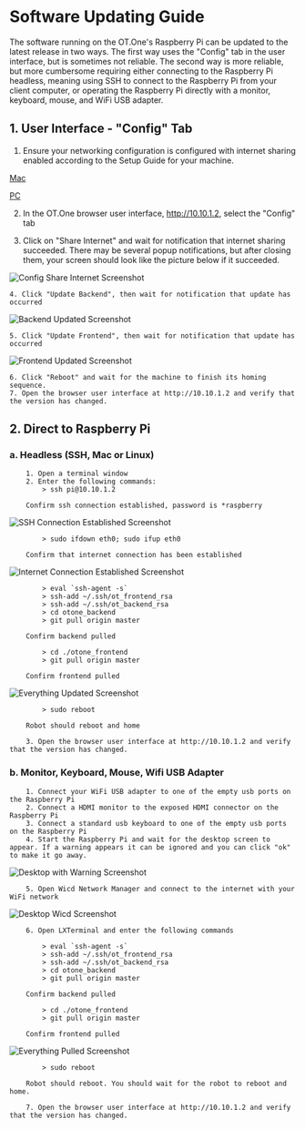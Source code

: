 # Software Updating Guide

The software running on the OT.One's Raspberry Pi can be updated to the latest release in two ways. The first way uses the "Config" tab in the user interface, but is sometimes not reliable. The second way is more reliable, but more cumbersome requiring either connecting to the Raspberry Pi headless, meaning using SSH to connect to the Raspberry Pi from your client computer, or operating the Raspberry Pi directly with a monitor, keyboard, mouse, and WiFi USB adapter.


## 1. User Interface - "Config" Tab

 1. Ensure your networking configuration is configured with internet sharing enabled according to the Setup Guide for your machine.

 [Mac](https://github.com/OpenTrons/otone_docs/blob/master/Setup_Mac.md "Mac Setup Guide")

 [PC](https://github.com/OpenTrons/otone_docs/blob/master/Setup_Windows.md "PC Setup Guide")

 2. In the OT.One browser user interface, http://10.10.1.2, select the "Config" tab

 3. Click on "Share Internet" and wait for notification that internet sharing succeeded. There may be several popup notifications, but after closing them, your screen should look like the picture below if it succeeded.

![Config Share Internet Screenshot](img/Update/Share_Internet.jpg)

	4. Click "Update Backend", then wait for notification that update has occurred

![Backend Updated Screenshot](img/Update/Backend_Updated.jpg)

	5. Click "Update Frontend", then wait for notification that update has occurred

![Frontend Updated Screenshot](img/Update/Frontend_Updated.jpg)

	6. Click "Reboot" and wait for the machine to finish its homing sequence.
	7. Open the browser user interface at http://10.10.1.2 and verify that the version has changed.


## 2. Direct to Raspberry Pi

### a. Headless (SSH, Mac or Linux)

		1. Open a terminal window
		2. Enter the following commands:
			> ssh pi@10.10.1.2

		Confirm ssh connection established, password is *raspberry

![SSH Connection Established Screenshot](img/Update/SSH_Established.jpg)

			> sudo ifdown eth0; sudo ifup eth0

		Confirm that internet connection has been established

![Internet Connection Established Screenshot](img/Update/Internet_Established.jpg)

			> eval `ssh-agent -s`
			> ssh-add ~/.ssh/ot_frontend_rsa
			> ssh-add ~/.ssh/ot_backend_rsa
			> cd otone_backend
			> git pull origin master

		Confirm backend pulled

			> cd ./otone_frontend
			> git pull origin master

		Confirm frontend pulled

![Everything Updated Screenshot](img/Update/Updated.jpg)

			> sudo reboot

		Robot should reboot and home

		3. Open the browser user interface at http://10.10.1.2 and verify that the version has changed.



### b. Monitor, Keyboard, Mouse, Wifi USB Adapter

		1. Connect your WiFi USB adapter to one of the empty usb ports on the Raspberry Pi
		2. Connect a HDMI monitor to the exposed HDMI connector on the Raspberry Pi
		3. Connect a standard usb keyboard to one of the empty usb ports on the Raspberry Pi
		4. Start the Raspberry Pi and wait for the desktop screen to appear. If a warning appears it can be ignored and you can click "ok" to make it go away.

![Desktop with Warning Screenshot](img/Update/Desktop_Warning.jpg)


		5. Open Wicd Network Manager and connect to the internet with your WiFi network

![Desktop Wicd Screenshot](img/Update/Desktop_Wicd.jpg)

		6. Open LXTerminal and enter the following commands

			> eval `ssh-agent -s`
			> ssh-add ~/.ssh/ot_frontend_rsa
			> ssh-add ~/.ssh/ot_backend_rsa
			> cd otone_backend
			> git pull origin master

		Confirm backend pulled

			> cd ./otone_frontend
			> git pull origin master

		Confirm frontend pulled

![Everything Pulled Screenshot](img/Update/Pulled.jpg)

			> sudo reboot

		Robot should reboot. You should wait for the robot to reboot and home.

		7. Open the browser user interface at http://10.10.1.2 and verify that the version has changed.










